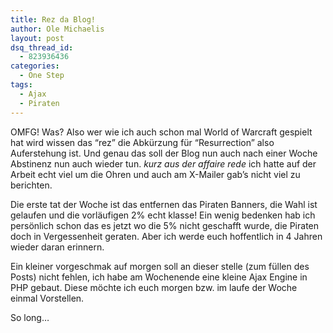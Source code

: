 ```yaml
---
title: Rez da Blog!
author: Ole Michaelis
layout: post
dsq_thread_id:
  - 823936436
categories:
  - One Step
tags:
  - Ajax
  - Piraten
---
```


OMFG! Was? Also wer wie ich auch schon mal World of Warcraft gespielt hat wird wissen das “rez” die Abkürzung für “Resurrection” also Auferstehung ist. Und genau das soll der Blog nun auch nach einer Woche Abstinenz nun auch wieder tun. *kurz aus der affaire rede* ich hatte auf der Arbeit echt viel um die Ohren und auch am X-Mailer gab’s nicht viel zu berichten.

Die erste tat der Woche ist das entfernen das Piraten Banners, die Wahl ist gelaufen und die vorläufigen 2% echt klasse! Ein wenig bedenken hab ich persönlich schon das es jetzt wo die 5% nicht geschafft wurde, die Piraten doch in Vergessenheit geraten. Aber ich werde euch hoffentlich in 4 Jahren wieder daran erinnern.

Ein kleiner vorgeschmak auf morgen soll an dieser stelle (zum füllen des Posts) nicht fehlen, ich habe am Wochenende eine kleine Ajax Engine in PHP gebaut. Diese möchte ich euch morgen bzw. im laufe der Woche einmal Vorstellen.

So long…

